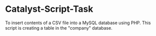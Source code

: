 # Catalyst-Script-Task
To insert contents of a CSV file into a MySQL database using PHP.
This script is creating a table in the "company" database.
